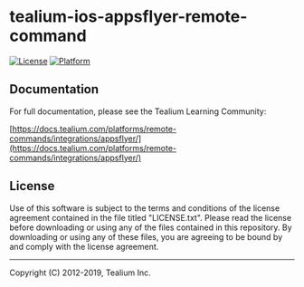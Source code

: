 # tealium-ios-appsflyer-remote-command

[![License](https://img.shields.io/badge/license-Proprietary-blue.svg?style=flat
           )](https://github.com/Tealium/tealium-swift/blob/master/LICENSE.txt)
[![Platform](https://img.shields.io/badge/platform-iOS-lightgrey.svg?style=flat
             )](https://developer.apple.com/resources/)



## Documentation
For full documentation, please see the Tealium Learning Community: 

[https://docs.tealium.com/platforms/remote-commands/integrations/appsflyer/](https://docs.tealium.com/platforms/remote-commands/integrations/appsflyer/)

## License

Use of this software is subject to the terms and conditions of the license agreement contained in the file titled "LICENSE.txt".  Please read the license before downloading or using any of the files contained in this repository. By downloading or using any of these files, you are agreeing to be bound by and comply with the license agreement.

 
---
Copyright (C) 2012-2019, Tealium Inc.